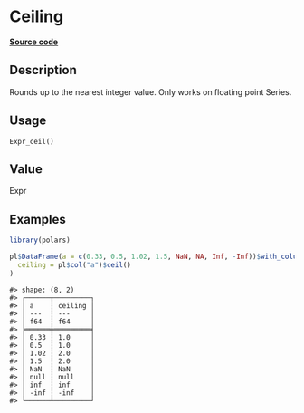

# Ceiling

[**Source code**](https://github.com/pola-rs/r-polars/tree/mkdocs-matrial-search-preview/R/after-wrappers.R#L20)

## Description

Rounds up to the nearest integer value. Only works on floating point
Series.

## Usage

<pre><code class='language-R'>Expr_ceil()
</code></pre>

## Value

Expr

## Examples

``` r
library(polars)

pl$DataFrame(a = c(0.33, 0.5, 1.02, 1.5, NaN, NA, Inf, -Inf))$with_columns(
  ceiling = pl$col("a")$ceil()
)
```

    #> shape: (8, 2)
    #> ┌──────┬─────────┐
    #> │ a    ┆ ceiling │
    #> │ ---  ┆ ---     │
    #> │ f64  ┆ f64     │
    #> ╞══════╪═════════╡
    #> │ 0.33 ┆ 1.0     │
    #> │ 0.5  ┆ 1.0     │
    #> │ 1.02 ┆ 2.0     │
    #> │ 1.5  ┆ 2.0     │
    #> │ NaN  ┆ NaN     │
    #> │ null ┆ null    │
    #> │ inf  ┆ inf     │
    #> │ -inf ┆ -inf    │
    #> └──────┴─────────┘
